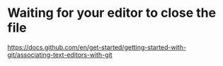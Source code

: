 # Waiting for your editor to close the file

https://docs.github.com/en/get-started/getting-started-with-git/associating-text-editors-with-git
